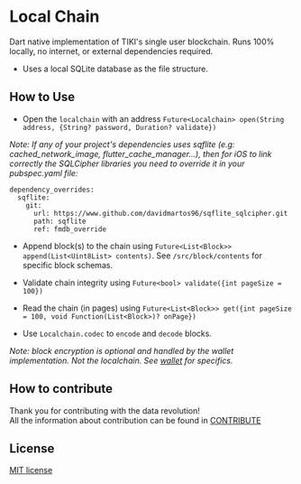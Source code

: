 # Local Chain
Dart native implementation of TIKI's single user blockchain. Runs 100% locally, no internet, or external dependencies required. 
- Uses a local SQLite database as the file structure.

## How to Use
- Open the `localchain` with an address 
`Future<Localchain> open(String address, {String? password, Duration? validate})`

*Note: If any of your project's dependencies uses sqflite (e.g: cached_network_image, flutter_cache_manager...), then for iOS to link correctly the SQLCipher libraries you need to override it in your pubspec.yaml file:*

```
dependency_overrides:
  sqflite:
    git:
      url: https://www.github.com/davidmartos96/sqflite_sqlcipher.git
      path: sqflite
      ref: fmdb_override
```

- Append block(s) to the chain using `Future<List<Block>> append(List<Uint8List> contents)`. See `/src/block/contents` for specific block schemas. 

- Validate chain integrity using `Future<bool> validate({int pageSize = 100})`

- Read the chain (in pages) using `Future<List<Block>> get({int pageSize = 100, void Function(List<Block>)? onPage})`

- Use `Localchain.codec` to `encode` and `decode` blocks. 

*Note: block encryption is optional and handled by the wallet implementation. Not the localchain. See [wallet](https://github.com/tiki/wallet) for specifics.*

## How to contribute
Thank you for contributing with the data revolution!    
All the information about contribution can be found in [CONTRIBUTE](https://github.com/tiki/.github/blob/main/profile/CONTRIBUTE.md)

## License
[MIT license](https://github.com/tiki/localchain/blob/main/LICENSE)
